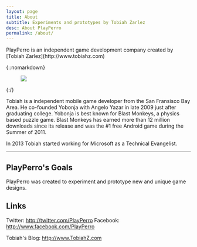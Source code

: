 ```yaml
---
layout: page
title: About
subtitle: Experiments and prototypes by Tobiah Zarlez
desc: About PlayPerro
permalink: /about/
---
```


<div class="pretty-links">

<div class="lead lead-about">PlayPerro is an independent game development company created by [Tobiah Zarlez](http://www.tobiahz.com)
</div>

{::nomarkdown} 
<figure class="site-profile">
    <img src="{{ site.baseurl }}/assets/img/profile.png">
</figure>
{:/}

Tobiah is a independent mobile game developer from the San Fransisco Bay Area. He co-founded Yobonja with Angelo Yazar in late 2009 just after graduating college. Yobonja is best known for Blast Monkeys, a physics based puzzle game. Blast Monkeys has earned more than 12 million downloads since its release and was the #1 free Android game during the Summer of 2011.

In 2013 Tobiah started working for Microsoft as a Technical Evangelist.

---

## PlayPerro's Goals

PlayPerro was created to experiment and prototype new and unique game designs.

## Links

Twitter: <a title="PlayPerro Twitter" href="http://twitter.com/PlayPerro" target="_blank">http://twitter.com/PlayPerro</a>
Facebook: <a title="PlayPerro Facebook" href="http://www.facebook.com/PlayPerro" target="_blank">http://www.facebook.com/PlayPerro</a>

Tobiah's Blog: <a title="Tobiah Zarlez Blog" href="http://www.TobiahZ.com" target="_blank">http://www.TobiahZ.com</a>

</div>


